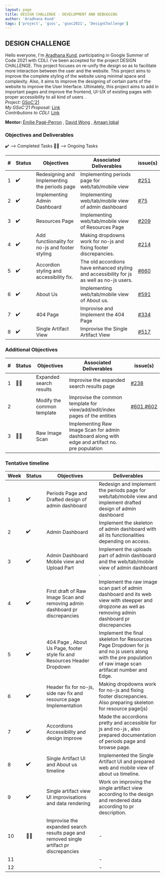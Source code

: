 ```yaml
---
layout: page
title: DESIGN CHALLENGE - DEVELOPMENT AND DEBUGGING
author: 'Aradhana Kund'
tags: ['project', 'gsoc', 'gsoc2021', 'DesignChallenge']
---
```


## DESIGN CHALLENGE

Hello everyone, I'm <a href="https://www.linkedin.com/in/aradhanakund/">Aradhana Kund</a>, participating in Google Summer of Code 2021 with CDLI. I’ve been accepted for the project DESIGN CHALLENGE. This project focuses on re-unify the design so as to facilitate more interaction between the user and the website. 
This project aims to improve the complete styling of the website using minimal space and complexity. Also, it aims to improve the designing of certain parts of the website to improve the User Interface. Ultimately, this project aims to add in important pages and improve the frontend, UI-UX of existing pages with proper accessibility to all kind of users .
<br>
<i>Project:</i>
<a href="https://summerofcode.withgoogle.com/projects/#5212285703815168">GSoC'21</a>
<br>
<i>My GSoC'21 Proposal:</i>
<a href="https://drive.google.com/file/d/1IxvKMPuqsF4AeSep5AUcHRAQ_ZxyC1ZN/view?usp=sharing">Link</a>
<br>
<i>Contributions to CDLI:</i>
<a href="https://gitlab.com/aradhana_kund">Link<a>
<br>

<b>Mentor: </b> <a href='https://www.linkedin.com/in/epageperron/'>Émilie Pagé-Perron</a> , <a href='lizardcircusus@gmail.com'>David Wong</a> ,  <a href='https://www.linkedin.com/in/amaan-iqbal/'>Amaan Iqbal</a>

### Objectives and Deliverables

:heavy_check_mark: --> Completed Tasks
:man_technologist: --> Ongoing Tasks

| \# | Status  | Objectives                    | Associated Deliverables         | issue(s) |
| --- | --- | ----------------------------- | ---------------------------------------------- | -------- |
| 1 | :heavy_check_mark: | Redesigning and Implementing the periods page | Implementing periods page for web/tab/mobile view | [#251](https://gitlab.com/cdli/framework/-/issues/251) |
| 2 | :heavy_check_mark: | Implementing Admin Dashboard | Implementing web/tab/mobile view of admin dashboard | [#75](https://gitlab.com/cdli/framework/-/issues/75) |
| 3 | :heavy_check_mark: | Resources Page | Implementing web/tab/mobile view of Resources Page | [#209](https://gitlab.com/cdli/framework/-/issues/209) |
| 4 | :heavy_check_mark: | Add functiionality for no-js and footer styling | Making dropdowns work for no-js and fixing footer discrepancies. | [#214](https://gitlab.com/cdli/framework/-/issues/214) |
| 5 | :heavy_check_mark: | Accordion styling and accessibility fix. | The old accordions have enhanced styling and accessibility for js as well as no-js users. | [#660](https://gitlab.com/cdli/framework/-/issues/660) |
| 6 | :heavy_check_mark: | About Us | Implementing web/tab/mobile view of About us. | [#591](https://gitlab.com/cdli/framework/-/issues/591) |
| 7 | :heavy_check_mark: | 404 Page | Improvise and Implement the 404 Page | [#334](https://gitlab.com/cdli/framework/-/issues/334) |
| 8 | :heavy_check_mark: | Single Artifact View | Improvise the Single Artifact View | [#517](https://gitlab.com/cdli/framework/-/issues/517) |
  
### Additional Objectives

| \# | Status  | Objectives         | Associated Deliverables                                             | issue(s) |
| --- | --- | ------------------ | ------------------------------------------------------------------- | -------- |
| 1 | :man_technologist: | Expanded search results | Improvise the expanded search results page | [#238](https://gitlab.com/cdli/framework/-/issues/238) |
| 2 |  | Modify the common template | Improvise the common template for view/add/edit/index pages of the entities | [#601](https://gitlab.com/cdli/framework/-/issues/601),[#602](https://gitlab.com/cdli/framework/-/issues/602) |
| 3 | :man_technologist: | Raw Image Scan | Implementing Raw Image Scan for admin dashboard along with edge and artifact no. pre population |  |

### Tentative timeline  

| Week  | Status | Objectives | Deliverables |
|---|---|---|---|
| 1 | :heavy_check_mark: | Periods Page and Drafted design of admin dashboard | Redesign and implement the periods page for web/tab/mobile view and implement drafted design of admin dashboard | - |
| 2 | :heavy_check_mark: | Admin Dashboard | Implement the skeleton of admin dashboard with all its functionalities depending on access. | - |
| 3 | :heavy_check_mark: | Admin Dashboard Mobile view and Upload Part | Implement the uploads part of admin dashboard and the web/tab/mobile view of admin dashboard . | - |
| 4 | :heavy_check_mark: | First draft of Raw Image Scan and removing admin dashboard pr discrepancies| Implement the raw image scan part of admin dashboard and its web view with steepper and dropzone as well as removing admin dashboard pr discrepancies | - |
| 5 | :heavy_check_mark: | 404 Page , About Us Page, footer style fix and Resources Header Dropdown | Implement the final skeleton for Resources Page Dropdown for js and no js users along with the pre population of raw image scan artifacat number and Edge. | - |
| 6 | :heavy_check_mark: | Header fix for no-js, side nav fix and resource page Implementation | Making dropdowns work for no-js and fixing footer discrepancies. Also preparing skeleton for resource page(js) | - |
| 7 | :heavy_check_mark: | Accordions Accessibility and design improve | Made the accordions pretty and accessible for js and no-js , also prepared documentation of periods page and browse page. | - |
| 8 | :heavy_check_mark: | Single Artifact UI and About us timeline | Implemented the Single Artifact UI and prepared web and mobile view of about us timeline. | - |
| 9 | :heavy_check_mark: | Single artifact view UI improvisations and data rendering | Work on improving the single artifact view according to the design and rendered data according to pr description. | - |
| 10 | :man_technologist: | Improvise the expanded search results page and removed single artifact pr discrepancies | - |
| 11 |  |  | - |
| 12 |  |  | - |
